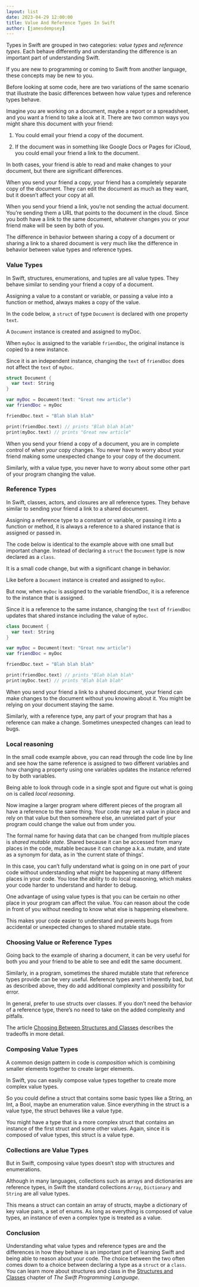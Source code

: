 ```yaml
---
layout: list
date: 2023-04-29 12:00:00
title: Value And Reference Types In Swift
author: [jamesdempsey]
---
```


Types in Swift are grouped in two categories: _value types_ and _reference types_. Each behave differently and understanding the difference is an important part of understanding Swift.

If you are new to programming or coming to Swift from another language, these concepts may be new to you.

Before looking at some code, here are two variations of the same scenario that illustrate the basic differences between how value types and reference types behave.

Imagine you are working on a document, maybe a report or a spreadsheet, and you want a friend to take a look at it. There are two common ways you might share this document with your friend:

1. You could email your friend a copy of the document.

2. If the document was in something like Google Docs or Pages for iCloud, you could email your friend a link to the document.

In both cases, your friend is able to read and make changes to your document, but there are significant differences.

When you send your friend a copy, your friend has a completely separate copy of the document. They can edit the document as much as they want, but it doesn’t affect your copy at all.

When you send your friend a link, you’re not sending the actual document. You’re sending them a URL that points to the document in the cloud. Since you both have a link to the same document, whatever changes you or your friend make will be seen by both of you.

The difference in behavior between sharing a copy of a document or sharing a link to a shared document is very much like the difference in behavior between value types and reference types.

### Value Types
In Swift, structures, enumerations, and tuples are all value types. They behave similar to sending your friend a copy of a document.

Assigning a value to a constant or variable, or passing a value into a function or method, always makes a copy of the value.

In the code below, a `struct` of type `Document` is declared with one property `text`.

A `Document` instance is created and assigned to myDoc.

When `myDoc` is assigned to the variable `friendDoc`, the original instance is copied to a new instance.

Since it is an independent instance, changing the `text` of `friendDoc` does not affect the `text` of `myDoc`.

```swift
struct Document {
  var text: String
}

var myDoc = Document(text: "Great new article")
var friendDoc = myDoc

friendDoc.text = "Blah blah blah"

print(friendDoc.text) // prints "Blah blah blah"
print(myDoc.text) // prints "Great new article"
```

When you send your friend a copy of a document, you are in complete control of when *your* copy changes. You never have to worry about your friend making some unexpected change to your copy of the document.

Similarly, with a value type, you never have to worry about some other part of your program changing the value.

### Reference Types
In Swift, classes, actors, and closures are all reference types. They behave similar to sending your friend a link to a shared document.

Assigning a reference type to a constant or variable, or passing it into a function or method, it is always a reference to a shared instance that is assigned or passed in.

The code below is identical to the example above with one small but important change. Instead of declaring a `struct` the `Document` type is now declared as a `class`.

It is a small code change, but with a significant change in behavior.

Like before a `Document` instance is created and assigned to `myDoc`.

But now, when `myDoc` is assigned to the variable friendDoc, it is a reference to the instance that is assigned.

Since it is a reference to the same instance, changing the `text` of `friendDoc` updates that shared instance including the value of `myDoc`.

```swift
class Document {
  var text: String
}

var myDoc = Document(text: "Great new article")
var friendDoc = myDoc

friendDoc.text = "Blah blah blah"

print(friendDoc.text) // prints "Blah blah blah"
print(myDoc.text) // prints "Blah blah blah"
```

When you send your friend a link to a shared document, your friend can make changes to the document without you knowing about it. You might be relying on your document staying the same.

Similarly, with a reference type, any part of your program that has a reference can make a change. Sometimes unexpected changes can lead to bugs.

### Local reasoning
In the small code example above, you can read through the code line by line and see how the same reference is assigned to two different variables and how changing a property using one variables updates the instance referred to by both variables.

Being able to look through code in a single spot and figure out what is going on is called _local reasoning_.

Now imagine a larger program where different pieces of the program all have a reference to the same thing. Your code may set a value in place and rely on that value but then somewhere else, an unrelated part of your program could change the value out from under you.

The formal name for having data that can be changed from multiple places is _shared mutable state_. Shared because it can be accessed from many places in the code, mutable because it can change a.k.a. mutate, and state as a synonym for data, as in ‘the current state of things’.

In this case, you can’t fully understand what is going on in one part of your code without understanding what might be happening at many different places in your code. You lose the ability to do local reasoning, which makes your code harder to understand and harder to debug.

One advantage of using value types is that you can be certain no other place in your program can affect the value. You can reason about the code in front of you without needing to know what else is happening elsewhere.

This makes your code easier to understand and prevents bugs from accidental or unexpected changes to shared mutable state.

### Choosing Value or Reference Types
Going back to the example of sharing a document, it can be very useful for both you and your friend to be able to see and edit the same document.

Similarly, in a program, sometimes the shared mutable state that reference types provide can be very useful. Reference types aren’t inherently bad, but as described above, they do add additional complexity and possibility for error.

In general, prefer to use structs over classes. If you don’t need the behavior of a reference type, there’s no need to take on the added complexity and pitfalls.

The article [Choosing Between Structures and Classes](https://developer.apple.com/documentation/swift/choosing-between-structures-and-classes) describes the tradeoffs in more detail.


### Composing Value Types
A common design pattern in code is _composition_ which is combining smaller elements together to create larger elements.

In Swift, you can easily compose value types together to create more complex value types.

So you could define a struct that contains some basic types like a String, an Int, a Bool, maybe an enumeration value. Since everything in the struct is a value type, the struct behaves like a value type.

You might have a type that is a more complex struct that contains an instance of the first struct and some other values. Again, since it is composed of value types, this struct is a value type.

### Collections are Value Types
But in Swift, composing value types doesn’t stop with structures and enumerations.

Although in many languages, collections such as arrays and dictionaries are reference types, in Swift the standard collections `Array`, `Dictionary` and `String` are all value types.

This means a struct can contain an array of structs, maybe a dictionary of key value pairs, a set of enums. As long as everything is composed of value types, an instance of even a complex type is treated as a value.

### Conclusion
Understanding what value types and reference types are and the differences in how they behave is an important part of learning Swift and being able to reason about your code. The choice between the two often comes down to a choice between declaring a type as a `struct` or a `class`. You can learn more about structures and class in the [Structures and Classes](https://docs.swift.org/swift-book/documentation/the-swift-programming-language/classesandstructures) chapter of *The Swift Programming Language*.
